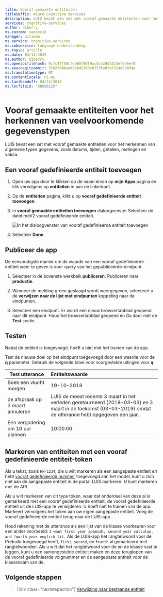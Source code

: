 ```yaml
---
title: Vooraf gemaakte entiteiten
titleSuffix: Azure Cognitive Services
description: LUIS bevat een set met vooraf gemaakte entiteiten voor het herkennen van algemene typen gegevens, zoals datums, tijden, getallen, metingen en valuta. Ondersteuning voor vooraf gedefinieerde entiteit is afhankelijk van de cultuur van uw LUIS-app.
services: cognitive-services
author: diberry
ms.custom: seodec18
manager: nitinme
ms.service: cognitive-services
ms.subservice: language-understanding
ms.topic: article
ms.date: 03/11/2019
ms.author: diberry
ms.openlocfilehash: 0cfc4ff58cfeb65f80f9ac5ce2dd532defde5ef8
ms.sourcegitcommit: 3102f886aa962842303c8753fe8fa5324a52834a
ms.translationtype: MT
ms.contentlocale: nl-NL
ms.lasthandoff: 04/23/2019
ms.locfileid: "60596125"
---
```

# <a name="prebuilt-entities-to-recognize-common-data-types"></a>Vooraf gemaakte entiteiten voor het herkennen van veelvoorkomende gegevenstypen

LUIS bevat een set met vooraf gemaakte entiteiten voor het herkennen van algemene typen gegevens, zoals datums, tijden, getallen, metingen en valuta. 

## <a name="add-a-prebuilt-entity"></a>Een vooraf gedefinieerde entiteit toevoegen

1. Open uw app door te klikken op de naam ervan op **mijn Apps** pagina en klik vervolgens op **entiteiten** in aan de linkerkant. 

1. Op de **entiteiten** pagina, klikt u op **vooraf gedefinieerde entiteit toevoegen**.

1. In **vooraf gemaakte entiteiten toevoegen** dialoogvenster Selecteer de datetimeV2 vooraf gedefinieerde entiteit. 

    ![In het dialoogvenster van vooraf gedefinieerde entiteit toevoegen](./media/luis-use-prebuilt-entity/add-prebuilt-entity-dialog.png)

1. Selecteer **Done**.

## <a name="publish-the-app"></a>Publiceer de app

De eenvoudigste manier om de waarde van een vooraf gedefinieerde entiteit weer te geven is voor query van het gepubliceerde-eindpunt. 

1. Selecteer in de bovenste werkbalk **publiceren**. Publiceren naar **productie**. 

1. Wanneer de melding groen geslaagd wordt weergegeven, selecteert u de **verwijzen naar de lijst met eindpunten** koppeling naar de eindpunten.

1. Selecteer een eindpunt. Er wordt een nieuw browsertabblad geopend naar dit eindpunt. Houd het browsertabblad geopend en Ga door met de **Test** sectie.

## <a name="test"></a>Testen
Nadat de entiteit is toegevoegd, hoeft u niet met het trainen van de app. 

Test de nieuwe doel op het eindpunt toegevoegd door een waarde voor de **q** parameter. Gebruik de volgende tabel voor voorgestelde uitingen voor **q**:

|Test utterance|Entiteitswaarde|
|--|:--|
|Boek een vlucht morgen|19-10-2018|
|de afspraak op 3 maart annuleren|LUIS de meest recente 3 maart in het verleden geretourneerd (2018-03-03) en 3 maart in de toekomst (03-03-2019) omdat de utterance hebt opgegeven een jaar.|
|Een vergadering om 10 uur plannen|10:00:00|

## <a name="marking-entities-containing-a-prebuilt-entity-token"></a>Markeren van entiteiten met een vooraf gedefinieerde entiteit-token
 Als u tekst, zoals `HH-1234`, die u wilt markeren als een aangepaste entiteit _en_ hebt [vooraf gedefinieerde nummer](luis-reference-prebuilt-number.md) toegevoegd aan het model, kunt u zich niet aan de aangepaste entiteit in de portal LUIS markeren. U kunt markeren met de API. 

 Als u wilt markeren van dit type token, waar dat onderdeel van deze al is gemarkeerd met een vooraf gedefinieerde entiteit, de vooraf gedefinieerde entiteit uit de LUIS-app te verwijderen. U hoeft niet te trainen van de app. Markeert vervolgens het token aan uw eigen aangepaste entiteit. Voeg de vooraf gedefinieerde entiteit terug naar de LUIS-app.

 Houd rekening met de utterance als een lijst van de klasse voorkeuren voor een ander voorbeeld: `I want first year spanish, second year calculus, and fourth year english lit.` Als de LUIS-app het rangtelwoord voor de Prebuild toegevoegd heeft, `first`, `second`, en `fourth` al gemarkeerd met rangtelwoorden. Als u wilt dat het rangtelwoord voor de en de klasse vast te leggen, kunt u een samengestelde entiteit maken en deze teruglopen van de vooraf gedefinieerde volgnummer en de aangepaste entiteit voor de klassenaam van de.

## <a name="next-steps"></a>Volgende stappen
> [!div class="nextstepaction"]
> [Verwijzing naar bestaande entiteit](./luis-reference-prebuilt-entities.md)

